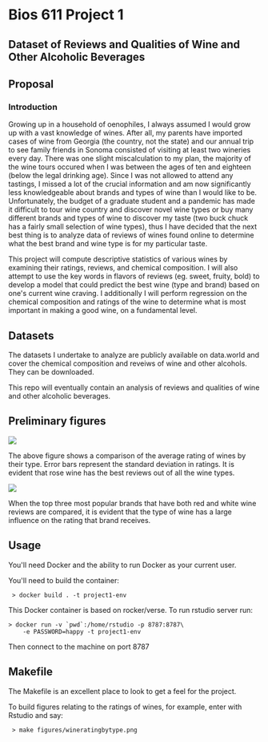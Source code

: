 Bios 611 Project 1
==================

Dataset of Reviews and Qualities of Wine and Other Alcoholic Beverages
-----------------------------------------

Proposal
-------------------

### Introduction

Growing up in a household of oenophiles, I always assumed I would grow up with a vast knowledge of wines. After all, my parents have imported cases of wine from Georgia (the country, not the state) and our annual trip to see family friends in Sonoma consisted of visiting at least two wineries every day. There was one slight miscalculation to my plan, the majority of the wine tours occured when I was between the ages of ten and eighteen (below the legal drinking age). Since I was not allowed to attend any tastings, I missed a lot of the crucial information and am now significantly less knowledgeable about brands and types of wine than I would like to be. Unfortunately, the budget of a graduate student and a pandemic has made it difficult to tour wine country and discover novel wine types or buy many different brands and types of wine to discover my taste (two buck chuck has a fairly small selection of wine types), thus I have decided that the next best thing is to analyze data of reviews of wines found online to determine what the best brand and wine type is for my particular taste. 

This project will compute descriptive statistics of various wines by examining their ratings, reviews, and chemical composition. I will also attempt to use the key words in flavors of reviews (eg. sweet, fruity, bold) to develop a model that could predict the best wine (type and brand) based on one's current wine craving. I additionally I will perform regression on the chemical composition and ratings of the wine to determine what is most important in making a good wine, on a fundamental level. 

## Datasets

The datasets I undertake to analyze are publicly available on data.world and cover the chemical composition and reveiws of wine and other alcohols. They can be downloaded.

This repo will eventually contain an analysis of reviews and qualities of wine and other alcoholic beverages.

## Preliminary figures

![](figures/wineratingbytype.png)

The above figure shows a comparison of the average rating of wines by their type. Error bars represent the standard deviation in ratings. It is evident that rose wine has the best reviews out of all the wine types. 

![](figures/top3winebrandratingbytype.png)

When the top three most popular brands that have both red and white wine reviews are compared, it is evident that the type of wine has a large influence on the rating that brand receives.  

Usage
-------

You'll need Docker and the ability to run Docker as your current user.

You'll need to build the container:

     > docker build . -t project1-env

This Docker container is based on rocker/verse. To run rstudio server run:

    > docker run -v `pwd`:/home/rstudio -p 8787:8787\
        -e PASSWORD=happy -t project1-env
        
Then connect to the machine on port 8787

Makefile
-------

The Makefile is an excellent place to look to get a feel for the project.

To build figures relating to the ratings of wines, for example, enter with Rstudio and say:


     > make figures/wineratingbytype.png 

